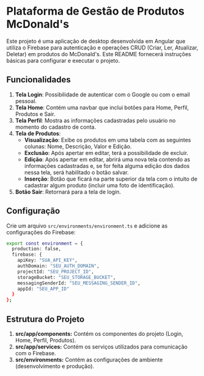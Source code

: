 # Plataforma de Gestão de Produtos McDonald's

Este projeto é uma aplicação de desktop desenvolvida em Angular que utiliza o Firebase para autenticação e operações CRUD (Criar, Ler, Atualizar, Deletar) em produtos do McDonald's. Este README fornecerá instruções básicas para configurar e executar o projeto.

## Funcionalidades

1. **Tela Login**: Possibilidade de autenticar com o Google ou com o email pessoal.
2. **Tela Home**: Contém uma navbar que inclui botões para Home, Perfil, Produtos e Sair.
3. **Tela Perfil**: Mostra as informações cadastradas pelo usuário no momento do cadastro de conta.
4. **Tela de Produtos**:
    - **Visualização**: Exibe os produtos em uma tabela com as seguintes colunas: Nome, Descrição, Valor e Edição.
    - **Exclusão**: Após apertar em editar, terá a possibilidade de excluir.
    - **Edição**: Após apertar em editar, abrirá uma nova tela contendo as informações cadastradas e, se for feita alguma edição dos dados nessa tela, será habilitado o botão salvar.
    - **Inserção**: Botão que ficará na parte superior da tela com o intuito de cadastrar algum produto (incluir uma foto de identificação).
5. **Botão Sair**: Retornará para a tela de login.

## Configuração

Crie um arquivo `src/environments/environment.ts` e adicione as configurações do Firebase:
```bash
export const environment = {
  production: false,
  firebase: {
    apiKey: "SUA_API_KEY",
    authDomain: "SEU_AUTH_DOMAIN",
    projectId: "SEU_PROJECT_ID",
    storageBucket: "SEU_STORAGE_BUCKET",
    messagingSenderId: "SEU_MESSAGING_SENDER_ID",
    appId: "SEU_APP_ID"
  }
};
```
## Estrutura do Projeto

1. **src/app/components:** Contém os componentes do projeto (Login, Home, Perfil, Produtos).
2. **src/app/services:** Contém os serviços utilizados para comunicação com o Firebase.
3. **src/environments:** Contém as configurações de ambiente (desenvolvimento e produção).



